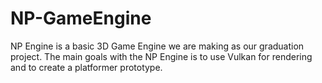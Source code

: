 # NP-GameEngine
NP Engine is a basic 3D Game Engine we are making as our graduation project.
The main goals with the NP Engine is to use Vulkan for rendering and to create a platformer prototype.
